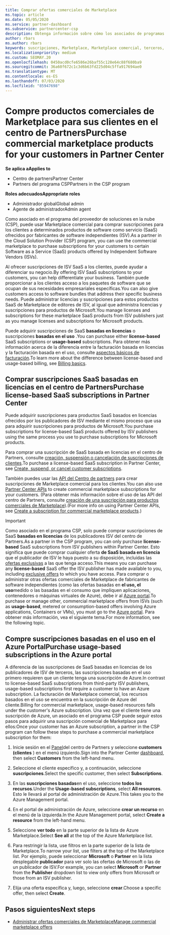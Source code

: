 ```yaml
---
title: Comprar ofertas comerciales de Marketplace
ms.topic: article
ms.date: 05/05/2020
ms.service: partner-dashboard
ms.subservice: partnercenter-csp
description: Obtenga información sobre cómo los asociados de programas de CSP pueden usar el Marketplace del centro de partners para realizar compras de clientes de ofertas de SaaS de fabricantes de software independientes (ISV).
author: rbars
ms.author: rbars
keywords: suscripciones, Marketplace, Marketplace comercial, terceros, ISV, ofertas de SaaS, programa de proveedor de soluciones en la nube, compra de una oferta, compra de una suscripción
ms.localizationpriority: medium
ms.custom: SEOMAY.20
ms.openlocfilehash: 0450acd0cfe6586e26baf55c128e64c88f680ba9
ms.sourcegitcommit: 36a60f672c1c3d6b63fd225d04c5ffa917694ae0
ms.translationtype: MT
ms.contentlocale: es-ES
ms.lasthandoff: 07/03/2020
ms.locfileid: "85947698"
---
```

# <a name="purchase-commercial-marketplace-products-for-your-customers-in-partner-center"></a><span data-ttu-id="00fca-104">Compre productos comerciales de Marketplace para sus clientes en el centro de Partners</span><span class="sxs-lookup"><span data-stu-id="00fca-104">Purchase commercial marketplace products for your customers in Partner Center</span></span>

<span data-ttu-id="00fca-105">**Se aplica a**</span><span class="sxs-lookup"><span data-stu-id="00fca-105">**Applies to**</span></span>

- <span data-ttu-id="00fca-106">Centro de partners</span><span class="sxs-lookup"><span data-stu-id="00fca-106">Partner Center</span></span>
- <span data-ttu-id="00fca-107">Partners del programa CSP</span><span class="sxs-lookup"><span data-stu-id="00fca-107">Partners in the CSP program</span></span>

<span data-ttu-id="00fca-108">**Roles adecuados**</span><span class="sxs-lookup"><span data-stu-id="00fca-108">**Appropriate roles**</span></span>

- <span data-ttu-id="00fca-109">Administrador global</span><span class="sxs-lookup"><span data-stu-id="00fca-109">Global admin</span></span>
- <span data-ttu-id="00fca-110">Agente de administrador</span><span class="sxs-lookup"><span data-stu-id="00fca-110">Admin agent</span></span>

<span data-ttu-id="00fca-111">Como asociado en el programa del proveedor de soluciones en la nube (CSP), puede usar Marketplace comercial para comprar suscripciones para los clientes a determinados productos de software como servicio (SaaS) ofrecidos por fabricantes de software independientes (ISV).</span><span class="sxs-lookup"><span data-stu-id="00fca-111">As a partner in the Cloud Solution Provider (CSP) program, you can use the commercial marketplace to purchase subscriptions for your customers to certain Software as a Service (SaaS) products offered by Independent Software Vendors (ISVs).</span></span> 

<span data-ttu-id="00fca-112">Al ofrecer suscripciones de ISV SaaS a los clientes, puede ayudar a diferenciar su negocio.</span><span class="sxs-lookup"><span data-stu-id="00fca-112">By offering ISV SaaS subscriptions to your customers, you can help differentiate your business.</span></span> <span data-ttu-id="00fca-113">También puede proporcionar a los clientes acceso a los paquetes de software que se ocupan de sus necesidades empresariales específicas.</span><span class="sxs-lookup"><span data-stu-id="00fca-113">You can also give customers access to software bundles that address their specific business needs.</span></span> <span data-ttu-id="00fca-114">Puede administrar licencias y suscripciones para estos productos SaaS de Marketplace de editores de ISV, al igual que administra licencias y suscripciones para productos de Microsoft.</span><span class="sxs-lookup"><span data-stu-id="00fca-114">You manage licenses and subscriptions for these marketplace SaaS products from ISV publishers just as you manage licenses and subscriptions for Microsoft products.</span></span>

<span data-ttu-id="00fca-115">Puede adquirir suscripciones de SaaS **basadas en licencias** o suscripciones **basadas en el uso** .</span><span class="sxs-lookup"><span data-stu-id="00fca-115">You can purchase either **license-based** SaaS subscriptions or **usage-based** subscriptions.</span></span> <span data-ttu-id="00fca-116">Para obtener más información acerca de la diferencia entre la facturación basada en licencias y la facturación basada en el uso, consulte [aspectos básicos de facturación](billing-basics.md).</span><span class="sxs-lookup"><span data-stu-id="00fca-116">To learn more about the difference between license-based and usage-based billing, see [Billing basics](billing-basics.md).</span></span>

## <a name="purchase-license-based-saas-subscriptions-in-partner-center"></a><span data-ttu-id="00fca-117">Comprar suscripciones SaaS basadas en licencias en el centro de Partners</span><span class="sxs-lookup"><span data-stu-id="00fca-117">Purchase license-based SaaS subscriptions in Partner Center</span></span>

<span data-ttu-id="00fca-118">Puede adquirir suscripciones para productos SaaS basados en licencias ofrecidos por los publicadores de ISV mediante el mismo proceso que usa para adquirir suscripciones para productos de Microsoft.</span><span class="sxs-lookup"><span data-stu-id="00fca-118">You purchase subscriptions for license-based SaaS products offered by ISV publishers using the same process you use to purchase subscriptions for Microsoft products.</span></span>

<span data-ttu-id="00fca-119">Para comprar una suscripción de SaaS basada en licencias en el centro de Partners, consulte [creación, suspensión o cancelación de suscripciones de clientes](create-a-new-subscription.md#create-a-new-subscription).</span><span class="sxs-lookup"><span data-stu-id="00fca-119">To purchase a license-based SaaS subscription in Partner Center, see [Create, suspend, or cancel customer subscriptions](create-a-new-subscription.md#create-a-new-subscription).</span></span>

<span data-ttu-id="00fca-120">También puedes usar las [API del Centro de partners](https://docs.microsoft.com/partner-center/develop/) para crear suscripciones de Marketplace comercial para los clientes.</span><span class="sxs-lookup"><span data-stu-id="00fca-120">You can also use [Partner Center APIs](https://docs.microsoft.com/partner-center/develop/) to create commercial marketplace subscriptions for your customers.</span></span> <span data-ttu-id="00fca-121">(Para obtener más información sobre el uso de las API del centro de Partners, consulte [creación de una suscripción para productos comerciales de Marketplace](https://docs.microsoft.com/partner-center/develop/create-subscription-azure-marketplace-products)).</span><span class="sxs-lookup"><span data-stu-id="00fca-121">(For more info on using Partner Center APIs, see [Create a subscription for commercial marketplace products](https://docs.microsoft.com/partner-center/develop/create-subscription-azure-marketplace-products).)</span></span>

>[!IMPORTANT]
> <span data-ttu-id="00fca-122">Como asociado en el programa CSP, solo puede comprar suscripciones de SaaS **basadas en licencias** de los publicadores ISV del centro de Partners.</span><span class="sxs-lookup"><span data-stu-id="00fca-122">As a partner in the CSP program, you can only purchase **license-based** SaaS subscriptions from ISV publishers within Partner Center.</span></span> <span data-ttu-id="00fca-123">Esto significa que puede comprar cualquier oferta **de SaaS basada en licencia** que el publicador de ISV le haya puesto a su disposición, incluidas las [ofertas exclusivas](csp-commercial-marketplace-discover.md#learn-about-marketplace-exclusive-offers) a las que tenga acceso.</span><span class="sxs-lookup"><span data-stu-id="00fca-123">This means you can purchase any **license-based** SaaS offer the ISV publisher has made available to you, including [exclusive offers](csp-commercial-marketplace-discover.md#learn-about-marketplace-exclusive-offers) to which you have access.</span></span> <span data-ttu-id="00fca-124">Para comprar o administrar otras ofertas comerciales de Marketplace de fabricantes de software independientes (como las ofertas basadas en **el uso, el uso**medido o las basadas en el consumo que impliquen aplicaciones, contenedores o máquinas virtuales de Azure), debe ir al [Azure portal](https://portal.azure.com/).</span><span class="sxs-lookup"><span data-stu-id="00fca-124">To purchase or manage other, commercial marketplace offers from ISVs (such as **usage-based**, metered or consumption-based offers involving Azure applications, Containers or VMs), you must go to the [Azure portal](https://portal.azure.com/).</span></span> <span data-ttu-id="00fca-125">Para obtener más información, vea el siguiente tema.</span><span class="sxs-lookup"><span data-stu-id="00fca-125">For more information, see the following topic.</span></span>

## <a name="purchase-usage-based-subscriptions-in-the-azure-portal"></a><span data-ttu-id="00fca-126">Compre suscripciones basadas en el uso en el Azure Portal</span><span class="sxs-lookup"><span data-stu-id="00fca-126">Purchase usage-based subscriptions in the Azure portal</span></span>

<span data-ttu-id="00fca-127">A diferencia de las suscripciones de SaaS basadas en licencias de los publicadores de ISV de terceros, las suscripciones basadas en el uso primero requieren que un cliente tenga una suscripción de Azure.</span><span class="sxs-lookup"><span data-stu-id="00fca-127">In contrast to license-based SaaS subscriptions from third-party ISV publishers, usage-based subscriptions first require a customer to have an Azure subscription.</span></span> <span data-ttu-id="00fca-128">La facturación de Marketplace comercial, los recursos basados en el uso se encuentra en la suscripción de Azure del cliente.</span><span class="sxs-lookup"><span data-stu-id="00fca-128">Billing for commercial marketplace, usage-based resources falls under the customer's Azure subscription.</span></span> <span data-ttu-id="00fca-129">Una vez que el cliente tiene una suscripción de Azure, un asociado en el programa CSP puede seguir estos pasos para adquirir una suscripción comercial de Marketplace para ellos:</span><span class="sxs-lookup"><span data-stu-id="00fca-129">Once your customer has an Azure subscription, a partner in the CSP program can follow these steps to purchase a commercial marketplace subscription for them:</span></span>

1. <span data-ttu-id="00fca-130">Inicie sesión en el [Panel](https://partner.microsoft.com/dashboard)del centro de Partners y seleccione **customers (clientes** ) en el menú izquierdo.</span><span class="sxs-lookup"><span data-stu-id="00fca-130">Sign into the Partner Center [dashboard](https://partner.microsoft.com/dashboard), then select **Customers** from the left-hand menu.</span></span>

2. <span data-ttu-id="00fca-131">Seleccione el cliente específico y, a continuación, seleccione **suscripciones**.</span><span class="sxs-lookup"><span data-stu-id="00fca-131">Select the specific customer, then select **Subscriptions**.</span></span>  

3. <span data-ttu-id="00fca-132">En las **suscripciones basadas**en el uso, seleccione **todos los recursos**.</span><span class="sxs-lookup"><span data-stu-id="00fca-132">Under the **Usage-based subscriptions**, select **All resources**.</span></span> <span data-ttu-id="00fca-133">Esto le llevará al portal de administración de Azure.</span><span class="sxs-lookup"><span data-stu-id="00fca-133">This takes you to the Azure Management portal.</span></span>

4. <span data-ttu-id="00fca-134">En el portal de administración de Azure, seleccione **crear un recurso** en el menú de la izquierda.</span><span class="sxs-lookup"><span data-stu-id="00fca-134">In the Azure Management portal, select **Create a resource** from the left-hand menu.</span></span>

5. <span data-ttu-id="00fca-135">Seleccione **ver todo** en la parte superior de la lista de Azure Marketplace.</span><span class="sxs-lookup"><span data-stu-id="00fca-135">Select **See all** at the top of the Azure Marketplace list.</span></span>

6. <span data-ttu-id="00fca-136">Para restringir la lista, use filtros en la parte superior de la lista de Marketplace.</span><span class="sxs-lookup"><span data-stu-id="00fca-136">To narrow your list, use filters at the top of the Marketplace list.</span></span> <span data-ttu-id="00fca-137">Por ejemplo, puede seleccionar **Microsoft** o **Partner** en la lista desplegable **publicador** para ver solo las ofertas de Microsoft o las de un publicador de ISV.</span><span class="sxs-lookup"><span data-stu-id="00fca-137">For example, you can select **Microsoft** or **Partner** from the **Publisher** dropdown list to view only offers from Microsoft or those from an ISV publisher.</span></span>

7. <span data-ttu-id="00fca-138">Elija una oferta específica y, luego, seleccione **crear**.</span><span class="sxs-lookup"><span data-stu-id="00fca-138">Choose a specific offer, then select **Create**.</span></span>

## <a name="next-steps"></a><span data-ttu-id="00fca-139">Pasos siguientes</span><span class="sxs-lookup"><span data-stu-id="00fca-139">Next steps</span></span>

- [<span data-ttu-id="00fca-140">Administrar ofertas comerciales de Marketplace</span><span class="sxs-lookup"><span data-stu-id="00fca-140">Manage commercial marketplace offers</span></span>](csp-commercial-marketplace-purchase.md)